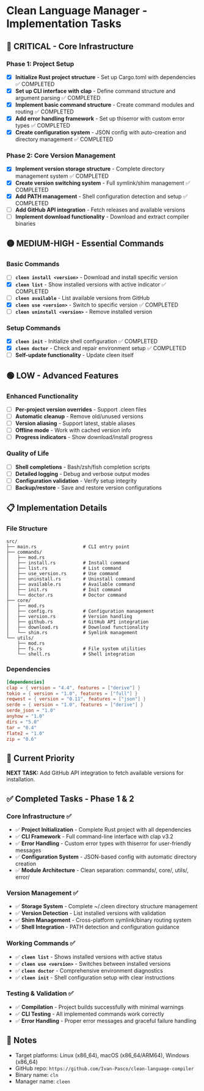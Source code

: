 # Clean Language Manager - Implementation Tasks

## 🔴 CRITICAL - Core Infrastructure

### Phase 1: Project Setup
- [x] **Initialize Rust project structure** - Set up Cargo.toml with dependencies ✅ COMPLETED
- [x] **Set up CLI interface with clap** - Define command structure and argument parsing ✅ COMPLETED
- [x] **Implement basic command structure** - Create command modules and routing ✅ COMPLETED
- [x] **Add error handling framework** - Set up thiserror with custom error types ✅ COMPLETED
- [x] **Create configuration system** - JSON config with auto-creation and directory management ✅ COMPLETED

### Phase 2: Core Version Management
- [x] **Implement version storage structure** - Complete directory management system ✅ COMPLETED
- [x] **Create version switching system** - Full symlink/shim management ✅ COMPLETED  
- [x] **Add PATH management** - Shell configuration detection and setup ✅ COMPLETED
- [ ] **Add GitHub API integration** - Fetch releases and available versions
- [ ] **Implement download functionality** - Download and extract compiler binaries

## 🟡 MEDIUM-HIGH - Essential Commands

### Basic Commands
- [ ] **`cleen install <version>`** - Download and install specific version
- [x] **`cleen list`** - Show installed versions with active indicator ✅ COMPLETED
- [ ] **`cleen available`** - List available versions from GitHub
- [x] **`cleen use <version>`** - Switch to specific version ✅ COMPLETED
- [ ] **`cleen uninstall <version>`** - Remove installed version

### Setup Commands
- [x] **`cleen init`** - Initialize shell configuration ✅ COMPLETED
- [x] **`cleen doctor`** - Check and repair environment setup ✅ COMPLETED
- [ ] **Self-update functionality** - Update cleen itself

## 🟢 LOW - Advanced Features

### Enhanced Functionality
- [ ] **Per-project version overrides** - Support .cleen files
- [ ] **Automatic cleanup** - Remove old/unused versions
- [ ] **Version aliasing** - Support latest, stable aliases
- [ ] **Offline mode** - Work with cached version info
- [ ] **Progress indicators** - Show download/install progress

### Quality of Life
- [ ] **Shell completions** - Bash/zsh/fish completion scripts
- [ ] **Detailed logging** - Debug and verbose output modes
- [ ] **Configuration validation** - Verify setup integrity
- [ ] **Backup/restore** - Save and restore version configurations

## 📋 Implementation Details

### File Structure
```
src/
├── main.rs                 # CLI entry point
├── commands/
│   ├── mod.rs
│   ├── install.rs          # Install command
│   ├── list.rs             # List command
│   ├── use_version.rs      # Use command
│   ├── uninstall.rs        # Uninstall command
│   ├── available.rs        # Available command
│   ├── init.rs             # Init command
│   └── doctor.rs           # Doctor command
├── core/
│   ├── mod.rs
│   ├── config.rs           # Configuration management
│   ├── version.rs          # Version handling
│   ├── github.rs           # GitHub API integration
│   ├── download.rs         # Download functionality
│   └── shim.rs             # Symlink management
└── utils/
    ├── mod.rs
    ├── fs.rs               # File system utilities
    └── shell.rs            # Shell integration
```

### Dependencies
```toml
[dependencies]
clap = { version = "4.4", features = ["derive"] }
tokio = { version = "1.0", features = ["full"] }
reqwest = { version = "0.11", features = ["json"] }
serde = { version = "1.0", features = ["derive"] }
serde_json = "1.0"
anyhow = "1.0"
dirs = "5.0"
tar = "0.4"
flate2 = "1.0"
zip = "0.6"
```

## 🎯 Current Priority

**NEXT TASK:** Add GitHub API integration to fetch available versions for installation.

## ✅ Completed Tasks - Phase 1 & 2

### Core Infrastructure ✅
- ✅ **Project Initialization** - Complete Rust project with all dependencies
- ✅ **CLI Framework** - Full command-line interface with clap v3.2
- ✅ **Error Handling** - Custom error types with thiserror for user-friendly messages
- ✅ **Configuration System** - JSON-based config with automatic directory creation
- ✅ **Module Architecture** - Clean separation: commands/, core/, utils/, error/

### Version Management ✅  
- ✅ **Storage System** - Complete ~/.cleen directory structure management
- ✅ **Version Detection** - List installed versions with validation
- ✅ **Shim Management** - Cross-platform symlink/binary routing system
- ✅ **Shell Integration** - PATH detection and configuration guidance

### Working Commands ✅
- ✅ **`cleen list`** - Shows installed versions with active status
- ✅ **`cleen use <version>`** - Switches between installed versions
- ✅ **`cleen doctor`** - Comprehensive environment diagnostics
- ✅ **`cleen init`** - Shell configuration setup with clear instructions

### Testing & Validation ✅
- ✅ **Compilation** - Project builds successfully with minimal warnings
- ✅ **CLI Testing** - All implemented commands work correctly
- ✅ **Error Handling** - Proper error messages and graceful failure handling

## 📝 Notes

- Target platforms: Linux (x86_64), macOS (x86_64/ARM64), Windows (x86_64)
- GitHub repo: `https://github.com/Ivan-Pasco/clean-language-compiler`
- Binary name: `cln`
- Manager name: `cleen`